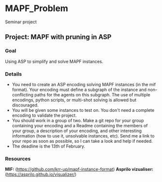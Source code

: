 # MAPF_Problem
Seminar project
## Project: MAPF with pruning in ASP
### Goal
Using ASP to simplify and solve MAPF instances.

### Details
- You need to create an ASP encoding solving MAPF instances (in the mif format). Your encoding must define a subgraph of the instance and non-conflicting paths for the agents on this subgraph. The use of multiple encodings, python scripts, or multi-shot solving is allowed but discouraged.
- You will be given some instances to test on. You don't need a complete encoding to validate the project.
- You should work in a group of two. Make a git repo for your group containing your encoding and a Readme containing the members of your group, a description of your encoding, and other interesting information (how to use it, unsolvable instances, etc). Send me a link to your repo as soon as possible, so I can take a look and help if needed.
- The deadline is the 13th of February.
### Resources
**MIF:** (https://github.com/krr-up/mapf-instance-format)
**Asprilo vizualiser:** (https://asprilo.github.io/visualizer/)
